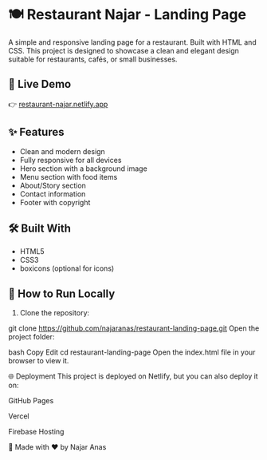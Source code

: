 # 🍽️ Restaurant Najar - Landing Page

A simple and responsive landing page for a restaurant. Built with HTML and CSS. This project is designed to showcase a clean and elegant design suitable for restaurants, cafés, or small businesses.

## 🔗 Live Demo

👉 [restaurant-najar.netlify.app](https://restaurant-najar.netlify.app/)

## ✨ Features

- Clean and modern design
- Fully responsive for all devices
- Hero section with a background image
- Menu section with food items
- About/Story section
- Contact information
- Footer with copyright

## 🛠️ Built With

- HTML5
- CSS3
- boxicons (optional for icons)

## 🚀 How to Run Locally

1. Clone the repository:

git clone https://github.com/najaranas/restaurant-landing-page.git
Open the project folder:

bash
Copy
Edit
cd restaurant-landing-page
Open the index.html file in your browser to view it.

🌐 Deployment
This project is deployed on Netlify, but you can also deploy it on:

GitHub Pages

Vercel

Firebase Hosting

🚀 Made with ❤️ by Najar Anas

